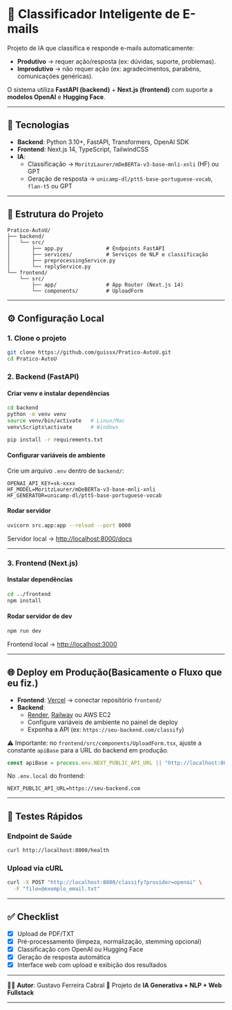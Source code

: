 # 📧 Classificador Inteligente de E-mails

Projeto de IA que classifica e responde e-mails automaticamente:

- **Produtivo** → requer ação/resposta (ex: dúvidas, suporte, problemas).  
- **Improdutivo** → não requer ação (ex: agradecimentos, parabéns, comunicações genéricas).  

O sistema utiliza **FastAPI (backend)** + **Next.js (frontend)** com suporte a **modelos OpenAI** e **Hugging Face**.

---

## 🚀 Tecnologias
- **Backend**: Python 3.10+, FastAPI, Transformers, OpenAI SDK  
- **Frontend**: Next.js 14, TypeScript, TailwindCSS  
- **IA**:
  - Classificação → `MoritzLaurer/mDeBERTa-v3-base-mnli-xnli` (HF) ou GPT  
  - Geração de resposta → `unicamp-dl/ptt5-base-portuguese-vocab`, `flan-t5` ou GPT  

---

## 📂 Estrutura do Projeto

```
Pratico-AutoU/
├── backend/
│   └── src/
│       ├── app.py              # Endpoints FastAPI
│       ├── services/           # Serviços de NLP e classificação
│       ├── preprocessingService.py
│       └── replyService.py
└── frontend/
    └── src/
        ├── app/                # App Router (Next.js 14)
        └── components/         # UploadForm
```

---

## ⚙️ Configuração Local

### 1. Clone o projeto
```bash
git clone https://github.com/guissx/Pratico-AutoU.git
cd Pratico-AutoU
```

### 2. Backend (FastAPI)

#### Criar venv e instalar dependências

```bash
cd backend
python -m venv venv
source venv/bin/activate   # Linux/Mac
venv\Scripts\activate      # Windows

pip install -r requirements.txt
```

#### Configurar variáveis de ambiente

Crie um arquivo `.env` dentro de `backend/`:

```
OPENAI_API_KEY=sk-xxxx
HF_MODEL=MoritzLaurer/mDeBERTa-v3-base-mnli-xnli
HF_GENERATOR=unicamp-dl/ptt5-base-portuguese-vocab
```

#### Rodar servidor

```bash
uvicorn src.app:app --reload --port 8000
```

Servidor local → [http://localhost:8000/docs](http://localhost:8000/docs)

---

### 3. Frontend (Next.js)

#### Instalar dependências

```bash
cd ../frontend
npm install
```

#### Rodar servidor de dev

```bash
npm run dev
```

Frontend local → [http://localhost:3000](http://localhost:3000)

---

## 🌐 Deploy em Produção(Basicamente o Fluxo que eu fiz.)

* **Frontend**: [Vercel](https://pr-tico-auto-u-front-h66duebh8-guissxs-projects.vercel.app/) → conectar repositório `frontend/`
* **Backend**:
  * [Render](https://render.com/), [Railway](https://railway.app/) ou AWS EC2
  * Configure variáveis de ambiente no painel de deploy
  * Exponha a API (ex: `https://seu-backend.com/classify`)

⚠️ Importante: no `frontend/src/components/UploadForm.tsx`, ajuste a constante `apiBase` para a URL do backend em produção.

```ts
const apiBase = process.env.NEXT_PUBLIC_API_URL || "http://localhost:8000";
```

No `.env.local` do frontend:

```
NEXT_PUBLIC_API_URL=https://seu-backend.com
```

---

## 🧪 Testes Rápidos

### Endpoint de Saúde

```bash
curl http://localhost:8000/health
```

### Upload via cURL

```bash
curl -X POST "http://localhost:8000/classify?provider=openai" \
  -F "file=@exemplo_email.txt"
```

---

## ✅ Checklist

* [x] Upload de PDF/TXT
* [x] Pré-processamento (limpeza, normalização, stemming opcional)
* [x] Classificação com OpenAI ou Hugging Face
* [x] Geração de resposta automática
* [x] Interface web com upload e exibição dos resultados

---

👨‍💻 **Autor**: Gustavo Ferreira Cabral
📌 Projeto de **IA Generativa + NLP + Web Fullstack**

---



